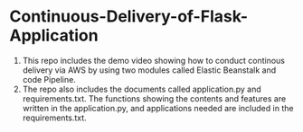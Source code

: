# Continuous-Delivery-of-Flask-Application

1. This repo includes the demo video showing how to conduct continous delivery via AWS by using two modules called Elastic Beanstalk and code Pipeline.
2. The repo also includes the documents called application.py and requirements.txt. The functions showing the contents and features are written in the application.py, and applications needed are included in the requirements.txt. 

